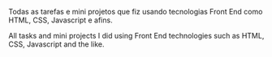 Todas as tarefas e mini projetos que fiz usando tecnologias Front End como HTML, CSS, Javascript e afins.

All tasks and mini projects I did using Front End technologies such as HTML, CSS, Javascript and the like.
